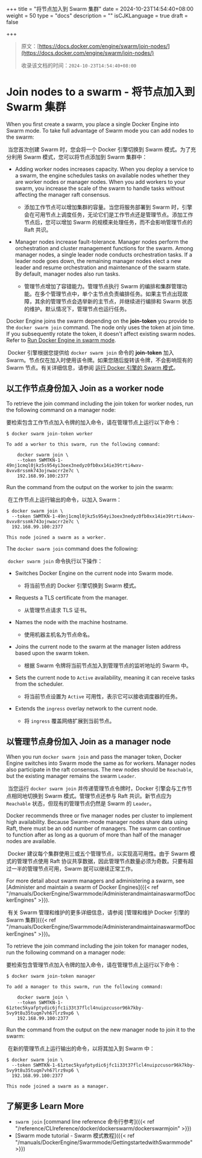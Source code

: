 +++
title = "将节点加入到 Swarm 集群"
date = 2024-10-23T14:54:40+08:00
weight = 50
type = "docs"
description = ""
isCJKLanguage = true
draft = false

+++

> 原文：[https://docs.docker.com/engine/swarm/join-nodes/](https://docs.docker.com/engine/swarm/join-nodes/)
>
> 收录该文档的时间：`2024-10-23T14:54:40+08:00`

# Join nodes to a swarm - 将节点加入到 Swarm 集群

When you first create a swarm, you place a single Docker Engine into Swarm mode. To take full advantage of Swarm mode you can add nodes to the swarm:

​	当您首次创建 Swarm 时，您会将一个 Docker 引擎切换到 Swarm 模式。为了充分利用 Swarm 模式，您可以将节点添加到 Swarm 集群中：

- Adding worker nodes increases capacity. When you deploy a service to a swarm, the engine schedules tasks on available nodes whether they are worker nodes or manager nodes. When you add workers to your swarm, you increase the scale of the swarm to handle tasks without affecting the manager raft consensus.
  - 添加工作节点可以增加集群的容量。当您将服务部署到 Swarm 时，引擎会在可用节点上调度任务，无论它们是工作节点还是管理节点。添加工作节点后，您可以增加 Swarm 的规模来处理任务，而不会影响管理节点的 Raft 共识。

- Manager nodes increase fault-tolerance. Manager nodes perform the orchestration and cluster management functions for the swarm. Among manager nodes, a single leader node conducts orchestration tasks. If a leader node goes down, the remaining manager nodes elect a new leader and resume orchestration and maintenance of the swarm state. By default, manager nodes also run tasks.
  - 管理节点增加了容错能力。管理节点执行 Swarm 的编排和集群管理功能。在多个管理节点中，单个主节点负责编排任务。如果主节点出现故障，其余的管理节点会选举新的主节点，并继续进行编排和 Swarm 状态的维护。默认情况下，管理节点也运行任务。


Docker Engine joins the swarm depending on the **join-token** you provide to the `docker swarm join` command. The node only uses the token at join time. If you subsequently rotate the token, it doesn't affect existing swarm nodes. Refer to [Run Docker Engine in swarm mode](https://docs.docker.com/engine/swarm/swarm-mode/#view-the-join-command-or-update-a-swarm-join-token).

​	Docker 引擎根据您提供给 `docker swarm join` 命令的 **join-token** 加入 Swarm。节点仅在加入时使用该令牌。如果您随后旋转该令牌，不会影响现有的 Swarm 节点。有关详细信息，请参阅 [运行 Docker 引擎的 Swarm 模式](https://docs.docker.com/engine/swarm/swarm-mode/#view-the-join-command-or-update-a-swarm-join-token)。

## 以工作节点身份加入 Join as a worker node

To retrieve the join command including the join token for worker nodes, run the following command on a manager node:

​	要检索包含工作节点加入令牌的加入命令，请在管理节点上运行以下命令：



```console
$ docker swarm join-token worker

To add a worker to this swarm, run the following command:

    docker swarm join \
    --token SWMTKN-1-49nj1cmql0jkz5s954yi3oex3nedyz0fb0xx14ie39trti4wxv-8vxv8rssmk743ojnwacrr2e7c \
    192.168.99.100:2377
```

Run the command from the output on the worker to join the swarm:

​	在工作节点上运行输出的命令，以加入 Swarm：



```console
$ docker swarm join \
  --token SWMTKN-1-49nj1cmql0jkz5s954yi3oex3nedyz0fb0xx14ie39trti4wxv-8vxv8rssmk743ojnwacrr2e7c \
  192.168.99.100:2377

This node joined a swarm as a worker.
```

The `docker swarm join` command does the following:

​	`docker swarm join` 命令执行以下操作：

- Switches Docker Engine on the current node into Swarm mode.
  - 将当前节点的 Docker 引擎切换到 Swarm 模式。

- Requests a TLS certificate from the manager.
  - 从管理节点请求 TLS 证书。

- Names the node with the machine hostname.
  - 使用机器主机名为节点命名。

- Joins the current node to the swarm at the manager listen address based upon the swarm token.
  - 根据 Swarm 令牌将当前节点加入到管理节点的监听地址的 Swarm 中。

- Sets the current node to `Active` availability, meaning it can receive tasks from the scheduler.
  - 将当前节点设置为 `Active` 可用性，表示它可以接收调度器的任务。

- Extends the `ingress` overlay network to the current node.
  - 将 `ingress` 覆盖网络扩展到当前节点。

## 以管理节点身份加入 Join as a manager node

When you run `docker swarm join` and pass the manager token, Docker Engine switches into Swarm mode the same as for workers. Manager nodes also participate in the raft consensus. The new nodes should be `Reachable`, but the existing manager remains the swarm `Leader`.

​	当您运行 `docker swarm join` 并传递管理节点令牌时，Docker 引擎会与工作节点相同地切换到 Swarm 模式。管理节点还参与 Raft 共识。新节点应为 `Reachable` 状态，但现有的管理节点仍然是 Swarm 的 `Leader`。

Docker recommends three or five manager nodes per cluster to implement high availability. Because Swarm-mode manager nodes share data using Raft, there must be an odd number of managers. The swarm can continue to function after as long as a quorum of more than half of the manager nodes are available.

​	Docker 建议每个集群使用三或五个管理节点，以实现高可用性。由于 Swarm 模式的管理节点使用 Raft 协议共享数据，因此管理节点数量必须为奇数。只要有超过一半的管理节点可用，Swarm 就可以继续正常工作。

For more detail about swarm managers and administering a swarm, see [Administer and maintain a swarm of Docker Engines]({{< ref "/manuals/DockerEngine/Swarmmode/AdministerandmaintainaswarmofDockerEngines" >}}).

​	有关 Swarm 管理和维护的更多详细信息，请参阅 [管理和维护 Docker 引擎的 Swarm 集群]({{< ref "/manuals/DockerEngine/Swarmmode/AdministerandmaintainaswarmofDockerEngines" >}})。

To retrieve the join command including the join token for manager nodes, run the following command on a manager node:

​	要检索包含管理节点加入令牌的加入命令，请在管理节点上运行以下命令：



```console
$ docker swarm join-token manager

To add a manager to this swarm, run the following command:

    docker swarm join \
    --token SWMTKN-1-61ztec5kyafptydic6jfc1i33t37flcl4nuipzcusor96k7kby-5vy9t8u35tuqm7vh67lrz9xp6 \
    192.168.99.100:2377
```

Run the command from the output on the new manager node to join it to the swarm:

​	在新的管理节点上运行输出的命令，以将其加入到 Swarm 中：



```console
$ docker swarm join \
  --token SWMTKN-1-61ztec5kyafptydic6jfc1i33t37flcl4nuipzcusor96k7kby-5vy9t8u35tuqm7vh67lrz9xp6 \
  192.168.99.100:2377

This node joined a swarm as a manager.
```

## 了解更多 Learn More

- `swarm join` [command line reference 命令行参考]({{< ref "/reference/CLIreference/docker/dockerswarm/dockerswarmjoin" >}})
- [Swarm mode tutorial - Swarm 模式教程]({{< ref "/manuals/DockerEngine/Swarmmode/GettingstartedwithSwarmmode" >}})
